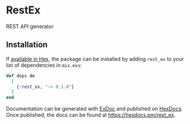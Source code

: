 # RestEx
REST API generator

## Installation

If [available in Hex](https://hex.pm/docs/publish), the package can be installed
by adding `rest_ex` to your list of dependencies in `mix.exs`:

```elixir
def deps do
  [
    {:rest_ex, "~> 0.1.0"}
  ]
end
```

Documentation can be generated with [ExDoc](https://github.com/elixir-lang/ex_doc)
and published on [HexDocs](https://hexdocs.pm). Once published, the docs can
be found at <https://hexdocs.pm/rest_ex>.


